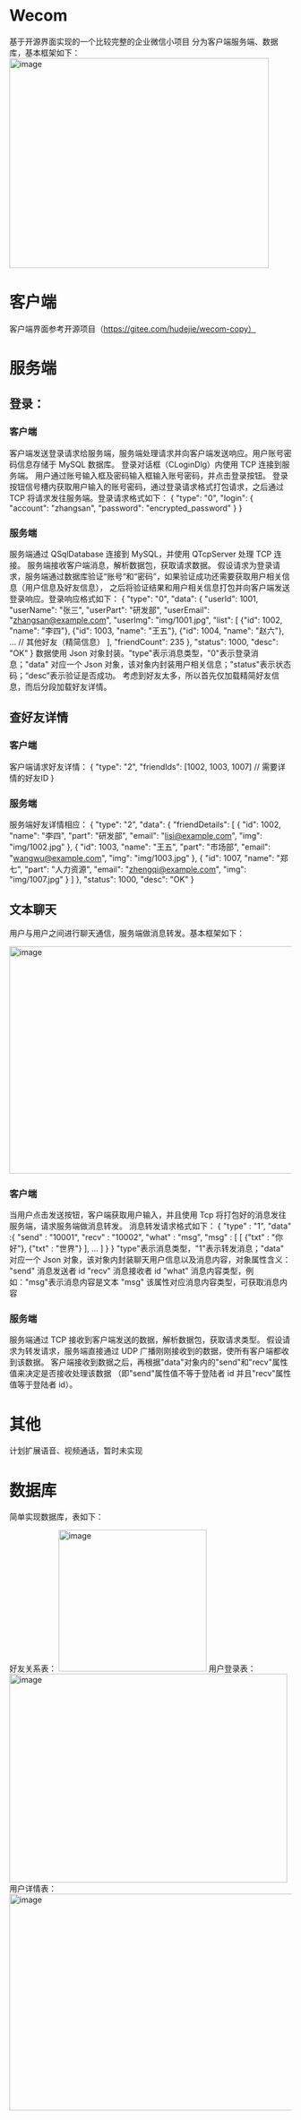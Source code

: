 # Wecom
基于开源界面实现的一个比较完整的企业微信小项目
分为客户端服务端、数据库，基本框架如下：
<img width="463" height="375" alt="image" src="https://github.com/user-attachments/assets/85eee24a-af68-4386-83e2-e3b128b85352" />

# 客户端
客户端界面参考开源项目（https://gitee.com/hudejie/wecom-copy）

# 服务端
## 登录：
### 客户端
客户端发送登录请求给服务端，服务端处理请求并向客户端发送响应。用户账号密码信息存储于 MySQL 数据库。
登录对话框（CLoginDlg）内使用 TCP 连接到服务端。
用户通过账号输入框及密码输入框输入账号密码，并点击登录按钮。
登录按钮信号槽内获取用户输入的账号密码，通过登录请求格式打包请求，之后通过 TCP 将请求发往服务端。登录请求格式如下：
{ 
"type": "0", 
"login": {
 "account": "zhangsan", 
"password": "encrypted_password" 
}
}
### 服务端
服务端通过 QSqlDatabase 连接到 MySQL，并使用 QTcpServer 处理 TCP 连接。
服务端接收客户端消息，解析数据包，获取请求数据。
假设请求为登录请求，服务端通过数据库验证“账号“和“密码”，如果验证成功还需要获取用户相关信息（用户信息及好友信息），
之后将验证结果和用户相关信息打包并向客户端发送登录响应。登录响应格式如下：
{
"type": "0", 
"data": { 
"userId": 1001, 
"userName": "张三", 
"userPart": "研发部", 
"userEmail": "zhangsan@example.com", 
"userImg": "img/1001.jpg", 
"list": [ 
{"id": 1002, "name": "李四"}, 
{"id": 1003, "name": "王五"}, 
{"id": 1004, "name": "赵六"}, 
... // 其他好友（精简信息）
 ],
"friendCount": 235
 }, 
"status": 1000,
 "desc": "OK" 
}
数据使用 Json 对象封装。"type"表示消息类型，"0"表示登录消息；"data" 对应一个 Json 对象，该对象内封装用户相关信息；"status"表示状态码；“desc”表示验证是否成功。
考虑到好友太多，所以首先仅加载精简好友信息，而后分段加载好友详情。
## 查好友详情
### 客户端
客户端请求好友详情：
{ 
"type": "2", 
"friendIds": [1002, 1003, 1007] // 需要详情的好友ID 
}
### 服务端
服务端好友详情相应：
{ 
"type": "2", 
"data": { 
"friendDetails": [
 { 
"id": 1002, 
"name": "李四", 
"part": "研发部", 
"email": "lisi@example.com", 
"img": "img/1002.jpg"
 }, 
{ 
"id": 1003, 
"name": "王五", 
"part": "市场部", 
"email": "wangwu@example.com", 
"img": "img/1003.jpg" 
}, 
{ 
"id": 1007, 
"name": "郑七", 
"part": "人力资源", 
"email": "zhengqi@example.com",
"img": "img/1007.jpg" 
} 
] 
}, 
"status": 1000, 
"desc": "OK"
 }

## 文本聊天
用户与用户之间进行聊天通信，服务端做消息转发。基本框架如下：








<img width="508" height="406" alt="image" src="https://github.com/user-attachments/assets/ef33cec3-da61-4835-bd59-a7562d5e0296" />



### 客户端
当用户点击发送按钮，客户端获取用户输入，并且使用 Tcp 将打包好的消息发往服务端，请求服务端做消息转发。
消息转发请求格式如下：
{ "type" : "1", "data" :{ "send" : "10001", "recv" : "10002", "what" : "msg", "msg" :
[
[ {"txt" : "你好"}, {"txt" : "世界"} ],
...
]
}
}
"type"表示消息类型，"1"表示转发消息；"data" 对应一个 Json 对象，该对象内封装聊天用户信息以及消息内容，对象属性含义：
"send" 消息发送者 id
"recv" 消息接收者 id
"what" 消息内容类型，例如："msg"表示消息内容是文本
"msg" 该属性对应消息内容类型，可获取消息内容

### 服务端
服务端通过 TCP 接收到客户端发送的数据，解析数据包，获取请求类型。
假设请求为转发请求，服务端直接通过 UDP 广播刚刚接收到的数据，使所有客户端都收到该数据。
客户端接收到数据之后，再根据"data"对象内的"send"和"recv"属性值来决定是否接收处理该数据
（即"send"属性值不等于登陆者 id 并且"recv"属性值等于登陆者 id）。

# 其他
计划扩展语音、视频通话，暂时未实现

# 数据库
简单实现数据库，表如下：







好友关系表：
<img width="264" height="253" alt="image" src="https://github.com/user-attachments/assets/0bdb6209-a9cc-4e43-b7c3-d70ac00448aa" />
用户登录表：
<img width="496" height="373" alt="image" src="https://github.com/user-attachments/assets/5e6b3d1b-ac38-4fde-8c24-5d39b7e537a6" />
用户详情表：
<img width="869" height="387" alt="image" src="https://github.com/user-attachments/assets/62f62755-8aa2-4912-9da2-1752ef4af127" />


